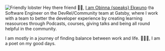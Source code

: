 
![Friendly lobster](https://res.cloudinary.com/ekwuno/image/upload/c_scale,h_500,w_1080/v1594299590/Lobster---Gatsby.png)
Hey there friend 👋🏾, [I am Obinna {speaks} Ekwuno](https://twitter.com/Obinnaspeaks) 🤓a Software Engineer on the DevRel/Community team at Gatsby, where I work with a team to better the developer experience by creating learning reasources through Podcasts, courses, giving talks and being all round helpful in the community. 

I am mostly in a journey of finding balance between work and life. 🧘🏽‍♂️, I am a poet on my good days. 

